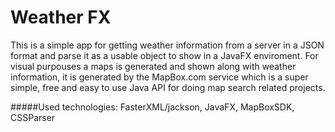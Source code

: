 # Weather FX
This is a simple app for getting weather information from a server in a JSON format and parse it as a usable object to show in a JavaFX enviroment. For visual purpouses a maps is generated and shown along with weather information, it is generated by the MapBox.com service which is a super simple, free and easy to use Java API for doing map search related projects. 

#####Used technologies: FasterXML/jackson, JavaFX, MapBoxSDK, CSSParser